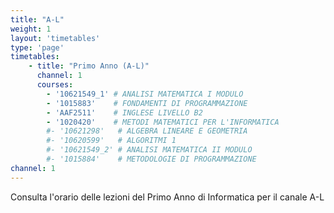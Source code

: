 ```yaml
---
title: "A-L"
weight: 1
layout: 'timetables'
type: 'page'
timetables:
    - title: "Primo Anno (A-L)"
      channel: 1
      courses: 
        - '10621549_1' # ANALISI MATEMATICA I MODULO
        - '1015883'    # FONDAMENTI DI PROGRAMMAZIONE
        - 'AAF2511'    # INGLESE LIVELLO B2
        - '1020420'    # METODI MATEMATICI PER L'INFORMATICA
        #- '10621298'   # ALGEBRA LINEARE E GEOMETRIA
        #- '10620599'   # ALGORITMI 1
        #- '10621549_2' # ANALISI MATEMATICA II MODULO
        #- '1015884'    # METODOLOGIE DI PROGRAMMAZIONE
channel: 1
---
```


Consulta l'orario delle lezioni del Primo Anno di Informatica per il canale A-L
